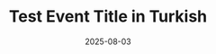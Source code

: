 ---
type: phd-thesis-defense
title: Test Event Title in Turkish
date: 2025-08-03

datetime: 2025-08-03T11:30:00
duration: 1h
location: ABD
name: Elon Musk

thumbnail: 
description: Desc in TR
featured: false
---